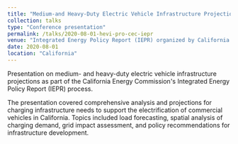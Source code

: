 ```yaml
---
title: "Medium-and Heavy-Duty Electric Vehicle Infrastructure Projections (HEVI-Pro)"
collection: talks
type: "Conference presentation"
permalink: /talks/2020-08-01-hevi-pro-cec-iepr
venue: "Integrated Energy Policy Report (IEPR) organized by California Energy Commission"
date: 2020-08-01
location: "California"
---
```


Presentation on medium- and heavy-duty electric vehicle infrastructure projections as part of the California Energy Commission's Integrated Energy Policy Report (IEPR) process.

The presentation covered comprehensive analysis and projections for charging infrastructure needs to support the electrification of commercial vehicles in California. Topics included load forecasting, spatial analysis of charging demand, grid impact assessment, and policy recommendations for infrastructure development.
